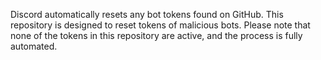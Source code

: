 Discord automatically resets any bot tokens found on GitHub. This repository is designed to reset tokens of malicious bots. Please note that none of the tokens in this repository are active, and the process is fully automated.
